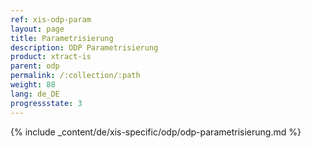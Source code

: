 ```yaml
---
ref: xis-odp-param
layout: page
title: Parametrisierung
description: ODP Parametrisierung
product: xtract-is
parent: odp
permalink: /:collection/:path
weight: 88
lang: de_DE
progressstate: 3
---
```

{% include _content/de/xis-specific/odp/odp-parametrisierung.md  %}